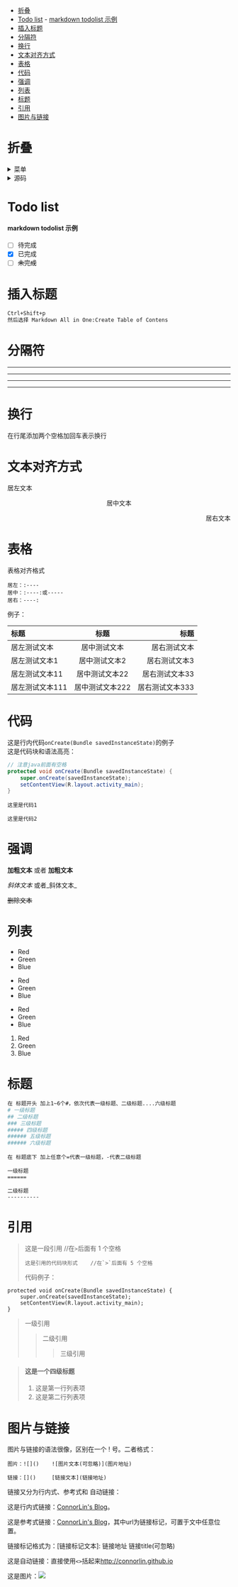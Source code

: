 - [折叠](#折叠)
- [Todo list](#todo-list)
      - [markdown todolist 示例](#markdown-todolist-示例)
- [插入标题](#插入标题)
- [分隔符](#分隔符)
- [换行](#换行)
- [文本对齐方式](#文本对齐方式)
- [表格](#表格)
- [代码](#代码)
- [强调](#强调)
- [列表](#列表)
- [标题](#标题)
- [引用](#引用)
- [图片与链接](#图片与链接)

# 折叠
<details>
<summary>菜单</summary>
菜单内容
</details>

<details>
<summary>源码</summary>

```cpp
a=1;
b=2;
```
</details>

# Todo list
#### markdown todolist 示例
- [ ] 待完成
- [x] 已完成
- [ ] ~~未完成~~

# 插入标题
```sh
Ctrl+Shift+p
然后选择 Markdown All in One:Create Table of Contens
```

# 分隔符
---
***
___
* * *

# 换行
在行尾添加两个空格加回车表示换行

# 文本对齐方式
<p align="left">居左文本</p>
<p align="center">居中文本</p>
<p align="right">居右文本</p>

# 表格
表格对齐格式

    居左：:----
    居中：:----:或-----
    居右：----:

例子：

|标题|标题|标题|
|:---|:---:|---:|
|居左测试文本|居中测试文本|居右测试文本|
|居左测试文本1|居中测试文本2|居右测试文本3|
|居左测试文本11|居中测试文本22|居右测试文本33|
|居左测试文本111|居中测试文本222|居右测试文本333|

# 代码
这是行内代码`onCreate(Bundle savedInstanceState)`的例子  
这是代码块和语法高亮：
``` java
// 注意java前面有空格
protected void onCreate(Bundle savedInstanceState) {
    super.onCreate(savedInstanceState);
    setContentView(R.layout.activity_main);
}
```
```
这里是代码1
```
    这里是代码2

# 强调
**加粗文本** 或者 __加粗文本__

*斜体文本*  或者_斜体文本_

~~删除文本~~

# 列表
- Red
- Green
- Blue

* Red
* Green
* Blue

+ Red
+ Green
+ Blue

1. Red
2. Green
3. Blue

# 标题
```sh
在 标题开头 加上1~6个#，依次代表一级标题、二级标题....六级标题
# 一级标题
## 二级标题
### 三级标题
##### 四级标题
###### 五级标题
###### 六级标题
```
```
在 标题底下 加上任意个=代表一级标题，-代表二级标题

一级标题
======

二级标题
----------
```
# 引用
> 这是一段引用    //在`>`后面有 1 个空格
> 
>     这是引用的代码块形式    //在`>`后面有 5 个空格
>     
> 代码例子：
>   
    protected void onCreate(Bundle savedInstanceState) {
        super.onCreate(savedInstanceState);
        setContentView(R.layout.activity_main);
    }

> 一级引用
> > 二级引用
> > > 三级引用

> #### 这是一个四级标题
> 
> 1. 这是第一行列表项
> 2. 这是第二行列表项

# 图片与链接
图片与链接的语法很像，区别在一个 ! 号。二者格式：
```
图片：![]()    ![图片文本(可忽略)](图片地址)

链接：[]()     [链接文本](链接地址)
```

链接又分为行内式、参考式和 自动链接：

这是行内式链接：[ConnorLin's Blog](http://connorlin.github.io)。

这是参考式链接：[ConnorLin's Blog][url]，其中url为链接标记，可置于文中任意位置。

[url]: http://connorlin.github.io/ "ConnorLin's Blog"

链接标记格式为：[链接标记文本]:  链接地址  链接title(可忽略)

这是自动链接：直接使用`<>`括起来<http://connorlin.github.io>

这是图片：![][avatar]

[avatar]: https://connorlin.github.io/images/avatar.jpg
